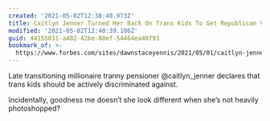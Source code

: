 ```yaml
---
created: '2021-05-02T12:38:40.973Z'
title: Caitlyn Jenner Turned Her Back On Trans Kids To Get Republican Votes
modified: '2021-05-02T12:40:39.106Z'
guid: 44155011-a402-42be-80ef-54464ea40f93
bookmark_of: >-
  https://www.forbes.com/sites/dawnstaceyennis/2021/05/01/caitlyn-jenner-turned-her-back-on-trans-kids-to-get-republican-votes/
---
```

Late transitioning millionaire tranny pensioner @caitlyn_jenner declares that trans kids should be actively discriminated against. 

Incidentally, goodness me doesn’t she look different when she’s not heavily photoshopped?
